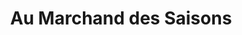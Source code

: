 ---
title: "Au Marchand des Saisons"
url: /pont-saint-esprit/au-marchand-des-saisons/
shop: charcuterie
---